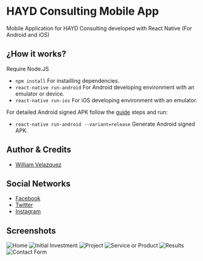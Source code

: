 # HAYD Consulting Mobile App

Mobile Application for HAYD Consulting developed with React Native (For Android and iOS)

## ¿How it works?

Require Node.JS

* `npm install` For instailling dependencies.
* `react-native run-android` For Android developing environment with an emulator or device.
* `react-native run-ios` For iOS developing environment with an emulator.

For detailed Android signed APK follow the [guide](https://facebook.github.io/react-native/docs/signed-apk-android) steps and run:

* `react-native run-android --variant=release` Generate Android signed APK.

## Author & Credits

- [William Velazquez](https://twitter.com/@WilliamVlazquez)

## Social Networks

- [Facebook](https://www.facebook.com/HAYDConsulting/)
- [Twitter](https://twitter.com/HaydConsulting)
- [Instagram](https://www.instagram.com/haydconsulting/)

## Screenshots

![Home](./.readme-static/Home.png) ![Initial Investment](./.readme-static/InitialInvestment.png)
![Project](./.readme-static/Project.png) ![Service or Product](./.readme-static/ServiceProduct.png)
![Results](./.readme-static/Results.png) ![Contact Form](./.readme-static/Contact.png)
